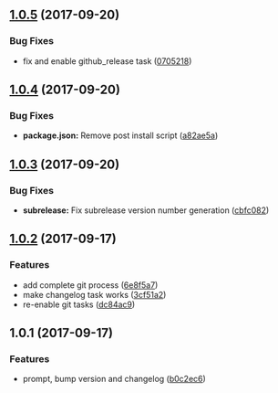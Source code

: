 <a name="1.0.5"></a>
## [1.0.5](https://github.com/roparz/angular-release/compare/1.0.4...1.0.5) (2017-09-20)


### Bug Fixes

* fix and enable github_release task ([0705218](https://github.com/roparz/angular-release/commit/0705218))



<a name="1.0.4"></a>
## [1.0.4](https://github.com/roparz/angular-release/compare/1.0.3...1.0.4) (2017-09-20)


### Bug Fixes

* **package.json:** Remove post install script ([a82ae5a](https://github.com/roparz/angular-release/commit/a82ae5a))



<a name="1.0.3"></a>
## [1.0.3](https://github.com/roparz/angular-release/compare/1.0.2...1.0.3) (2017-09-20)


### Bug Fixes

* **subrelease:** Fix subrelease version number generation ([cbfc082](https://github.com/roparz/angular-release/commit/cbfc082))



<a name="1.0.2"></a>
## [1.0.2](https://github.com/roparz/angular-release/compare/1.0.1...1.0.2) (2017-09-17)


### Features

* add complete git process ([6e8f5a7](https://github.com/roparz/angular-release/commit/6e8f5a7))
* make changelog task works ([3cf51a2](https://github.com/roparz/angular-release/commit/3cf51a2))
* re-enable git tasks ([dc84ac9](https://github.com/roparz/angular-release/commit/dc84ac9))



<a name="1.0.1"></a>
## 1.0.1 (2017-09-17)


### Features

* prompt, bump version and changelog ([b0c2ec6](https://github.com/roparz/angular-release/commit/b0c2ec6))



